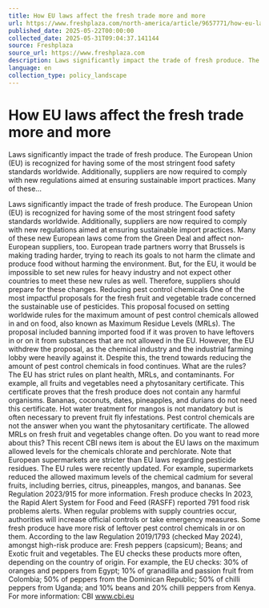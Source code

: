 ```yaml
---
title: How EU laws affect the fresh trade more and more
url: https://www.freshplaza.com/north-america/article/9657771/how-eu-laws-affect-the-fresh-trade-more-and-more/
published_date: 2025-05-22T00:00:00
collected_date: 2025-05-31T09:04:37.141144
source: Freshplaza
source_url: https://www.freshplaza.com
description: Laws significantly impact the trade of fresh produce. The European Union (EU) is recognized for having some of the most stringent food safety standards worldwide. Additionally, suppliers are now required to comply with new regulations aimed at ensuring sustainable import practices. Many of these...
language: en
collection_type: policy_landscape
---
```


# How EU laws affect the fresh trade more and more

Laws significantly impact the trade of fresh produce. The European Union (EU) is recognized for having some of the most stringent food safety standards worldwide. Additionally, suppliers are now required to comply with new regulations aimed at ensuring sustainable import practices. Many of these...

Laws significantly impact the trade of fresh produce. The European Union (EU) is recognized for having some of the most stringent food safety standards worldwide. Additionally, suppliers are now required to comply with new regulations aimed at ensuring sustainable import practices. Many of these new European laws come from the Green Deal and affect non-European suppliers, too. European trade partners worry that Brussels is making trading harder, trying to reach its goals to not harm the climate and produce food without harming the environment. But, for the EU, it would be impossible to set new rules for heavy industry and not expect other countries to meet these new rules as well. Therefore, suppliers should prepare for these changes. Reducing pest control chemicals One of the most impactful proposals for the fresh fruit and vegetable trade concerned the sustainable use of pesticides. This proposal focused on setting worldwide rules for the maximum amount of pest control chemicals allowed in and on food, also known as Maximum Residue Levels (MRLs). The proposal included banning imported food if it was proven to have leftovers in or on it from substances that are not allowed in the EU. However, the EU withdrew the proposal, as the chemical industry and the industrial farming lobby were heavily against it. Despite this, the trend towards reducing the amount of pest control chemicals in food continues. What are the rules? The EU has strict rules on plant health, MRLs, and contaminants. For example, all fruits and vegetables need a phytosanitary certificate. This certificate proves that the fresh produce does not contain any harmful organisms. Bananas, coconuts, dates, pineapples, and durians do not need this certificate. Hot water treatment for mangos is not mandatory but is often necessary to prevent fruit fly infestations. Pest control chemicals are not the answer when you want the phytosanitary certificate. The allowed MRLs on fresh fruit and vegetables change often. Do you want to read more about this? This recent CBI news item is about the EU laws on the maximum allowed levels for the chemicals chlorate and perchlorate. Note that European supermarkets are stricter than EU laws regarding pesticide residues. The EU rules were recently updated. For example, supermarkets reduced the allowed maximum levels of the chemical cadmium for several fruits, including berries, citrus, pineapples, mangos, and bananas. See Regulation 2023/915 for more information. Fresh produce checks In 2023, the Rapid Alert System for Food and Feed (RASFF) reported 791 food risk problems alerts. When regular problems with supply countries occur, authorities will increase official controls or take emergency measures. Some fresh produce have more risk of leftover pest control chemicals in or on them. According to the law Regulation 2019/1793 (checked May 2024), amongst high-risk produce are: Fresh peppers (capsicum); Beans; and Exotic fruit and vegetables. The EU checks these products more often, depending on the country of origin. For example, the EU checks: 30% of oranges and peppers from Egypt; 10% of granadilla and passion fruit from Colombia; 50% of peppers from the Dominican Republic; 50% of chilli peppers from Uganda; and 10% beans and 20% chilli peppers from Kenya. For more information: CBI www.cbi.eu